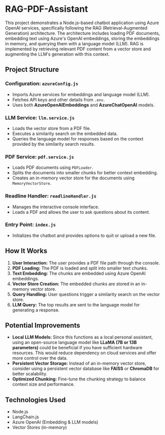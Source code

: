 # RAG-PDF-Assistant

This project demonstrates a Node.js-based chatbot application using Azure OpenAI services, specifically following the RAG (Retrieval-Augmented Generation) architecture. The architecture includes loading PDF documents, embedding text using Azure's OpenAI embeddings, storing the embeddings in memory, and querying them with a language model (LLM). RAG is implemented by retrieving relevant PDF content from a vector store and augmenting the LLM's generation with this context.

## Project Structure

### Configuration: `azureConfig.js`
- Imports Azure services for embeddings and language model (LLM).
- Fetches API keys and other details from `.env`.
- Uses both **AzureOpenAIEmbeddings** and **AzureChatOpenAI** models.

### LLM Service: `llm.service.js`
- Loads the vector store from a PDF file.
- Executes a similarity search on the embedded data.
- Queries the language model for responses based on the context provided by the similarity search results.

### PDF Service: `pdf.service.js`
- Loads PDF documents using `PDFLoader`.
- Splits the documents into smaller chunks for better context embedding.
- Creates an in-memory vector store for the documents using `MemoryVectorStore`.

### Readline Handler: `readlineHandler.js`
- Manages the interactive console interface.
- Loads a PDF and allows the user to ask questions about its content.

### Entry Point: `index.js`
- Initializes the chatbot and provides options to quit or upload a new file.

## How It Works
1. **User Interaction:** The user provides a PDF file path through the console.
2. **PDF Loading:** The PDF is loaded and split into smaller text chunks.
3. **Text Embedding:** The chunks are embedded using Azure OpenAI embeddings.
4. **Vector Store Creation:** The embedded chunks are stored in an in-memory vector store.
5. **Query Handling:** User questions trigger a similarity search on the vector store.
6. **LLM Query:** The top results are sent to the language model for generating a response.


## Potential Improvements
- **Local LLM Models:** Since this functions as a local personal assistant, using an open-source language model like **LLaMA (7B or 13B parameters)** could be beneficial if you have sufficient hardware resources. This would reduce dependency on cloud services and offer more control over the data.
- **Persistent Vector Storage:** Instead of an in-memory vector store, consider using a persistent vector database like **FAISS** or **ChromaDB** for better scalability.
- **Optimized Chunking:** Fine-tune the chunking strategy to balance context size and performance.


## Technologies Used
- Node.js
- LangChain.js
- Azure OpenAI (Embedding & LLM models)
- Vector Stores (in-memory)



